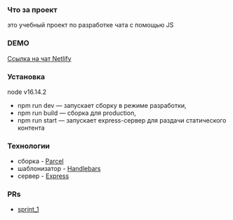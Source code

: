 ### Что за проект
 это учебный проект по разработке чата с помощью JS

### DEMO
[Ссылка на чат Netlify](https://euphonious-stardust-0ea546.netlify.app/)

### Установка
node v16.14.2
 - npm run dev — запускает сборку в режиме разработки,
 - npm run build — сборка для production,
 - npm run start — запускает express-сервер для раздачи статического контента

### Технологии
 - сборка - [Parcel](https://parceljs.org/)
 - шаблонизатор - [Handlebars](https://handlebarsjs.com/)
 - сервер - [Express](https://expressjs.com/ru/)
 
 ### PRs
 - [sprint_1](https://github.com/nikita539/messengaer/pull/1)

